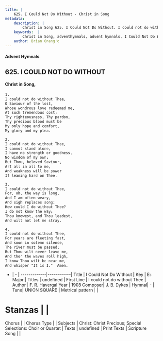 ```yaml
---
title: |
    625. I Could Not Do Without - Christ in Song
metadata:
    description: |
        Christ in Song 625. I Could Not Do Without. I could not do without Thee, O Saviour of the lost, Whose wondrous love redeemed me, At such tremendous cost; Thy righteousness, Thy pardon, Thy precious blood must be My only hope and comfort,  My glory and my plea.
    keywords:  |
        Christ in Song, adventhymnals, advent hymnals, I Could Not Do Without, I could not do without Thee. 
    author: Brian Onang'o
---
```


#### Advent Hymnals
## 625. I COULD NOT DO WITHOUT
####  Christ in Song,

```txt
1.
I could not do without Thee,
O Saviour of the lost,
Whose wondrous love redeemed me,
At such tremendous cost;
Thy righteousness, Thy pardon,
Thy precious blood must be
My only hope and comfort, 
My glory and my plea.

2.
I could not do without Thee,
I cannot stand alone,
I have no strength or goodness,
No wisdom of my own;
But Thou, beloved Saviour,
Art all in all to me,
And weakness will be power
If leaning hard on Thee.

3.
I could not do without Thee,
For, oh, the way is long,
And I am often weary,
And sigh replaces song:
How could I do without Thee?
I do not know the way;
Thou knowest, and Thou leadest,
And wilt not let me stray.

4.
I could not do without Thee,
For years are fleeting fast,
And soon in solemn silence,
The river must be passed;
But Thou wilt never leave me,
And tho' the waves roll high,
I know Thou wilt be near me,
And whisper "It is I."  Amen.

```

- |   -  |
-------------|------------|
Title | I Could Not Do Without |
Key | E♭ Major |
Titles | undefined |
First Line | I could not do without Thee |
Author | F. R. Havergal
Year | 1908
Composer| J. B. Dykes |
Hymnal|  - |
Tune| UNION SQUARE |
Metrical pattern | |
# Stanzas |  |
Chorus |  |
Chorus Type |  |
Subjects | Christ: Christ Precious; Special Selections: Choir or Quartet |
Texts | undefined |
Print Texts | 
Scripture Song |  |
    
